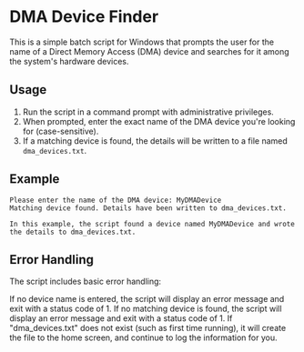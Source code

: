 # DMA Device Finder

This is a simple batch script for Windows that prompts the user for the name of a Direct Memory Access (DMA) device and searches for it among the system's hardware devices.

## Usage

1. Run the script in a command prompt with administrative privileges.
2. When prompted, enter the exact name of the DMA device you're looking for (case-sensitive).
3. If a matching device is found, the details will be written to a file named `dma_devices.txt`.

## Example

```batch
Please enter the name of the DMA device: MyDMADevice
Matching device found. Details have been written to dma_devices.txt.

In this example, the script found a device named MyDMADevice and wrote the details to dma_devices.txt.
```

## Error Handling

The script includes basic error handling:

If no device name is entered, the script will display an error message and exit with a status code of 1.
If no matching device is found, the script will display an error message and exit with a status code of 1.
If "dma_devices.txt" does not exist (such as first time running), it will create the file to the home screen, and continue to log the information for you.
